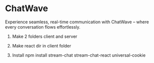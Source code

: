 # ChatWave

Experience seamless, real-time communication with ChatWave – where every conversation flows effortlessly.

1. Make 2 folders client and server 

2. Make react dir in client folder

3. Install npm install stream-chat stream-chat-react universal-cookie